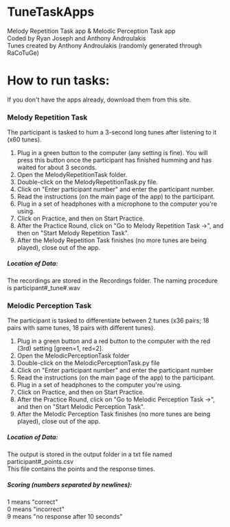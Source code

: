 # TuneTaskApps
Melody Repetition Task app &amp; Melodic Perception Task app     
Coded by Ryan Joseph and Anthony Androulakis    
Tunes created by Anthony Androulakis (randomly generated through RaCoTuGe)      

# How to run tasks:
If you don't have the apps already, download them from this site.    
     
### Melody Repetition Task
The participant is tasked to hum a 3-second long tunes after listening to it (x60 tunes).     
1) Plug in a green button to the computer (any setting is fine). You will press this button once the participant has finished humming and has waited for about 3 seconds.
2) Open the MelodyRepetitionTask folder.
3) Double-click on the MelodyRepetitionTask.py file.
4) Click on "Enter participant number" and enter the participant number.
5) Read the instructions (on the main page of the app) to the participant.
6) Plug in a set of headphones with a microphone to the computer you're using.
7) Click on Practice, and then on Start Practice.
8) After the Practice Round, click on "Go to Melody Repetition Task →", and then on "Start Melody Repetition Task".
9) After the Melody Repetition Task finishes (no more tunes are being played), close out of the app.

##### Location of Data:
The recordings are stored in the Recordings folder. The naming procedure is participant#\_tune#.wav      
     
### Melodic Perception Task   
The participant is tasked to differentiate between 2 tunes (x36 pairs; 18 pairs with same tunes, 18 pairs with different tunes).      

1) Plug in a green button and a red button to the computer with the red (3rd) setting \[green=1, red=2].
2) Open the MelodicPerceptionTask folder
3) Double-click on the MelodicPerceptionTask.py file
4) Click on "Enter participant number" and enter the participant number
5) Read the instructions (on the main page of the app) to the participant.
6) Plug in a set of headphones to the computer you're using.
7) Click on Practice, and then on Start Practice.
8) After the Practice Round, click on "Go to Melodic Perception Task →", and then on "Start Melodic Perception Task".
9) After the Melodic Perception Task finishes (no more tunes are being played), close out of the app.

##### Location of Data:
The output is stored in the output folder in a txt file named participant#\_points.csv      
This file contains the points and the response times.
##### Scoring (numbers separated by newlines):
1 means "correct"     
0 means "incorrect"      
9 means "no response after 10 seconds"      
